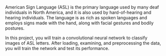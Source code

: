 American Sign Language (ASL) is the primary language used by many deaf individuals in North America, and it is also used by hard-of-hearing and hearing individuals. The language is as rich as spoken languages and employs signs made with the hand, along with facial gestures and bodily postures.

In this project, you will train a convolutional neural network to classify images of ASL letters. After loading, examining, and preprocessing the data, you will train the network and test its performance.
